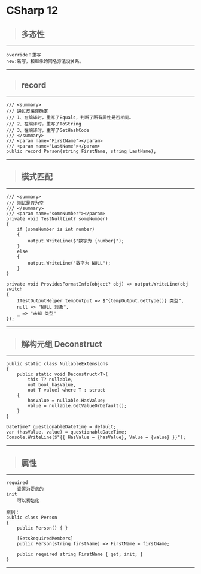 # CSharp 12

>## 多态性

---

	override：重写
	new:新写，和继承的同名方法没关系。
	
---


>## record

---

	/// <summary>
	/// 通过反编译确定
	/// 1、在编译时，重写了Equals，判断了所有属性是否相同。
	/// 2、在编译时，重写了ToString
	/// 3、在编译时，重写了GetHashCode
	/// </summary>
	/// <param name="FirstName"></param>
	/// <param name="LastName"></param>
	public record Person(string FirstName, string LastName);
	
---

>## 模式匹配

---

	/// <summary>
	/// 测试是否为空
	/// </summary>
	/// <param name="someNumber"></param>
	private void TestNull(int? someNumber)
	{
		if (someNumber is int number)
		{
			output.WriteLine($"数字为 {number}");
		}
		else
		{
			output.WriteLine("数字为 NULL");
		}
	}

	private void ProvidesFormatInfo(object? obj) => output.WriteLine(obj switch
	{
		ITestOutputHelper tempOutput => $"{tempOutput.GetType()} 类型",
		null => "NULL 对象",
		_ => "未知 类型"
	});

---

>## 解构元组 Deconstruct

---

	public static class NullableExtensions
	{
		public static void Deconstruct<T>(
			this T? nullable,
			out bool hasValue,
			out T value) where T : struct
		{
			hasValue = nullable.HasValue;
			value = nullable.GetValueOrDefault();
		}
	}

	DateTime? questionableDateTime = default;
	var (hasValue, value) = questionableDateTime;
	Console.WriteLine($"{{ HasValue = {hasValue}, Value = {value} }}");

---

>## 属性

---

	required
		设置为要求的
	init
		可以初始化

	案例：
	public class Person
	{
		public Person() { }

		[SetsRequiredMembers]
		public Person(string firstName) => FirstName = firstName;

		public required string FirstName { get; init; }
	}

---